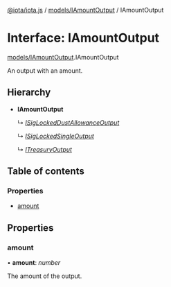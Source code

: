 [@iota/iota.js](../../README.md) / [models/IAmountOutput](../../modules/models_iamountoutput.md) / IAmountOutput

# Interface: IAmountOutput

[models/IAmountOutput](../../modules/models_iamountoutput.md).IAmountOutput

An output with an amount.

## Hierarchy

* **IAmountOutput**

  ↳ [*ISigLockedDustAllowanceOutput*](isiglockeddustallowanceoutput.isiglockeddustallowanceoutput.md)

  ↳ [*ISigLockedSingleOutput*](isiglockedsingleoutput.isiglockedsingleoutput.md)

  ↳ [*ITreasuryOutput*](itreasuryoutput.itreasuryoutput.md)

## Table of contents

### Properties

- [amount](iamountoutput.iamountoutput.md#amount)

## Properties

### amount

• **amount**: *number*

The amount of the output.
